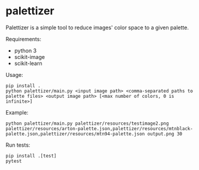 # palettizer
Palettizer is a simple tool to reduce images' color space to a given palette. 

Requirements:
* python 3
* scikit-image
* scikit-learn

Usage:

```
pip install .
python palettizer/main.py <input image path> <comma-separated paths to palette files> <output image path> [<max number of colors, 0 is infinite>]
```

Example:

```
python palettizer/main.py palettizer/resources/testimage2.png palettizer/resources/arton-palette.json,palettizer/resources/mtnblack-palette.json,palettizer/resources/mtn94-palette.json output.png 30
```

Run tests:
```
pip install .[test]
pytest
```